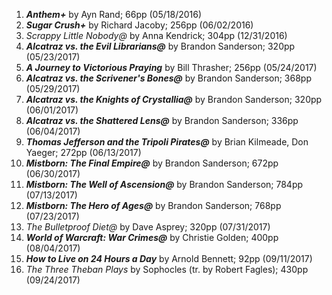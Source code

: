 1. **_Anthem+_** by Ayn Rand; 66pp (05/18/2016)</br>
1. **_Sugar Crush+_** by Richard Jacoby; 256pp (06/02/2016)</br>
1. _Scrappy Little Nobody@_ by Anna Kendrick; 304pp (12/31/2016)</br>
1. **_Alcatraz vs. the Evil Librarians@_** by Brandon Sanderson; 320pp (05/23/2017)</br>
1. **_A Journey to Victorious Praying_** by Bill Thrasher; 256pp (05/24/2017)</br>
1. **_Alcatraz vs. the Scrivener's Bones@_** by Brandon Sanderson; 368pp (05/29/2017)</br>
1. **_Alcatraz vs. the Knights of Crystallia@_** by Brandon Sanderson; 320pp (06/01/2017)</br>
1. **_Alcatraz vs. the Shattered Lens@_** by Brandon Sanderson; 336pp (06/04/2017)</br>
1. **_Thomas Jefferson and the Tripoli Pirates@_** by Brian Kilmeade, Don Yaeger; 272pp (06/13/2017)</br>
1. **_Mistborn: The Final Empire@_** by Brandon Sanderson; 672pp (06/30/2017)</br>
1. **_Mistborn: The Well of Ascension@_** by Brandon Sanderson; 784pp (07/13/2017)</br>
1. **_Mistborn: The Hero of Ages@_** by Brandon Sanderson; 768pp (07/23/2017)</br>
1. _The Bulletproof Diet@_ by Dave Asprey; 320pp (07/31/2017)</br>
1. **_World of Warcraft: War Crimes@_** by Christie Golden; 400pp (08/04/2017)</br>
1. **_How to Live on 24 Hours a Day_** by Arnold Bennett; 92pp (09/11/2017)</br>
1. _The Three Theban Plays_ by Sophocles (tr. by Robert Fagles); 430pp (09/24/2017)</br>
